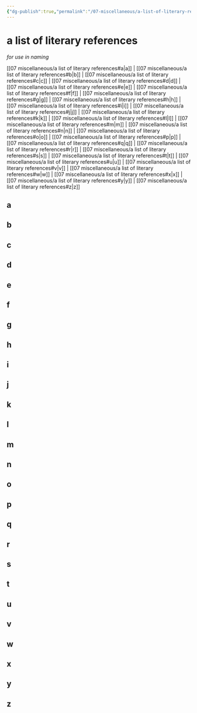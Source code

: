 ```yaml
---
{"dg-publish":true,"permalink":"/07-miscellaneous/a-list-of-literary-references/","created":"2025-01-29T08:23:12.950-06:00","updated":"2025-01-31T12:04:03.082-06:00"}
---
```


# a list of literary references
*for use in naming*

[[07 miscellaneous/a list of literary references#a\|a]] | [[07 miscellaneous/a list of literary references#b\|b]] | [[07 miscellaneous/a list of literary references#c\|c]] | [[07 miscellaneous/a list of literary references#d\|d]] | [[07 miscellaneous/a list of literary references#e\|e]] | [[07 miscellaneous/a list of literary references#f\|f]] | [[07 miscellaneous/a list of literary references#g\|g]] | [[07 miscellaneous/a list of literary references#h\|h]] | [[07 miscellaneous/a list of literary references#i\|i]] | [[07 miscellaneous/a list of literary references#j\|j]] | [[07 miscellaneous/a list of literary references#k\|k]] | [[07 miscellaneous/a list of literary references#l\|l]] | [[07 miscellaneous/a list of literary references#m\|m]] | [[07 miscellaneous/a list of literary references#n\|n]] | [[07 miscellaneous/a list of literary references#o\|o]] | [[07 miscellaneous/a list of literary references#p\|p]] | [[07 miscellaneous/a list of literary references#q\|q]] | [[07 miscellaneous/a list of literary references#r\|r]] | [[07 miscellaneous/a list of literary references#s\|s]] | [[07 miscellaneous/a list of literary references#t\|t]] | [[07 miscellaneous/a list of literary references#u\|u]] | [[07 miscellaneous/a list of literary references#v\|v]] | [[07 miscellaneous/a list of literary references#w\|w]] | [[07 miscellaneous/a list of literary references#x\|x]] | [[07 miscellaneous/a list of literary references#y\|y]] | [[07 miscellaneous/a list of literary references#z\|z]]
## a
## b
## c
## d
## e
## f
## g
## h
## i
## j
## k
## l
## m
## n
## o
## p
## q
## r
## s
## t
## u
## v
## w
## x
## y
## z